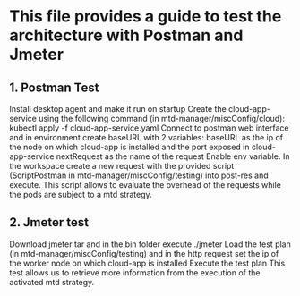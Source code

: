 # This file provides a guide to test the architecture with Postman and Jmeter

## 1. Postman Test
Install desktop agent and make it run on startup
Create the cloud-app-service using the following command (in mtd-manager/miscConfig/cloud): 
kubectl apply -f cloud-app-service.yaml
Connect to postman web interface and in environment create baseURL with 2 variables:
baseURL as the ip of the node on which cloud-app is installed and the port exposed in cloud-app-service
nextRequest as the name of the request
Enable env variable.
In the workspace create a new request with the provided script (ScriptPostman in mtd-manager/miscConfig/testing) into post-res and execute.
This script allows to evaluate the overhead of the requests while the pods are subject to a mtd strategy.
## 2. Jmeter test
Download jmeter tar and in the bin folder execute ./jmeter
Load the test plan (in mtd-manager/miscConfig/testing) and in the http request set the ip of the worker node on which  cloud-app is installed
Execute the test plan
This test allows us to retrieve more information from the execution of the activated mtd strategy.
